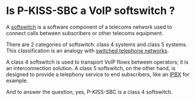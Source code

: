 <!---
# P-KISS-SBC documentation © 2007-2024 by Mathias WOLFF 
# is licensed under Attribution-NonCommercial-ShareAlike 4.0 International (see https://creativecommons.org/licenses/by-nc-sa/4.0/)
# SPDX-License-Identifier: CC-BY-NC-SA-4.0
--->

# Is P-KISS-SBC a VoIP softswitch ?

A [softswitch](https://en.wikipedia.org/wiki/Softswitch) is a software component of a telecoms network used to connect calls between subscribers or other telecoms equipment.

There are 2 categories of softswitch: class 4 systems and class 5 systems. This classification is an analogy with [switched telephone networks](https://en.wikipedia.org/wiki/Public_switched_telephone_network).

A class 4 softswitch is used to transport VoIP flows between operators; it is an interconnection solution.
A class 5 softswitch, on the other hand, is designed to provide a telephony service to end subscribers, like an [IPBX](https://en.wikipedia.org/wiki/IP_PBX) for example.

And to answer the question, yes, P-KISS-SBC is a class 4 softswitch.

